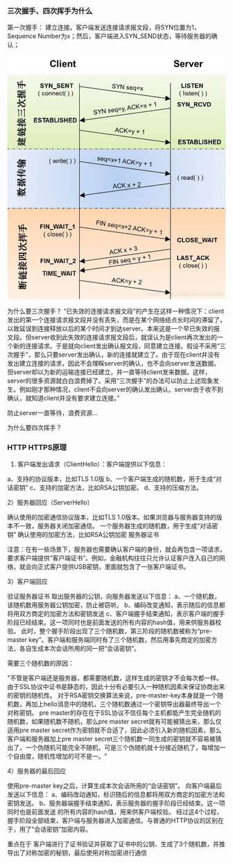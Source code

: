 ### 三次握手、四次挥手为什么
第一次握手：
建立连接。客户端发送连接请求报文段，将SYN位置为1，Sequence Number为x；然后，客户端进入SYN_SEND状态，等待服务器的确认；

![tcp_3次握手四次挥手](/images/posts/java/tcp_3_4.jpeg)

为什么要三次握手？
“已失效的连接请求报文段”的产生在这样一种情况下：client发出的第一个连接请求报文段并没有丢失，而是在某个网络结点长时间的滞留了，以致延误到连接释放以后的某个时间才到达server。本来这是一个早已失效的报文段。但server收到此失效的连接请求报文段后，就误认为是client再次发出的一个新的连接请求。于是就向client发出确认报文段，同意建立连接。假设不采用“三次握手”，那么只要server发出确认，新的连接就建立了。由于现在client并没有发出建立连接的请求，因此不会理睬server的确认，也不会向server发送数据。但server却以为新的运输连接已经建立，并一直等待client发来数据。这样，server的很多资源就白白浪费掉了。采用“三次握手”的办法可以防止上述现象发生。例如刚才那种情况，client不会向server的确认发出确认。server由于收不到确认，就知道client并没有要求建立连接。”

防止server一直等待，浪费资源...

为什么要四次挥手？


### HTTP HTTPS原理
1) 客户端发出请求（ClientHello）：客户端提供以下信息：

a、支持的协议版本，比如TLS 1.0版
b、一个客户端生成的随机数，用于生成“对话密钥”
c、支持的加密方法，比如RSA公钥加密。
d、支持的压缩方法。

2）服务器回应（ServerHello）

确认使用的加密通信协议版本，比如TLS 1.0版本。如果浏览器与服务器支持的版本不一致，服务器关闭加密通信。
一个服务器生成的随机数，用于生成“对话密钥”
确认使用的加密方法，比如RSA公钥加密
服务器证书

注意：在有一些场景下，服务器也需要确认客户端的身份，就会再包含一项请求，要求客户端提供“客户端证书”。例如，金融机构往往只允许认证客户连入自己的网络，就会向正式客户提供USB密钥，里面就包含了一张客户端证书。



3）客户端回应

验证服务器证书
取出服务器的公钥，向服务器发送以下信息：
a、一个随机数，该随机数用服务器公钥加密，防止被窃听。
b、编码改变通知，表示随后的信息都将用双方商定的加密方法和密钥发送
c、客户端握手结束通知，表示客户端的握手阶段已经结束。这一项同时也是前面发送的所有内容的hash值，用来供服务器校验。
此时，整个握手阶段出现了三个随机数，第三阶段的随机数被称为“pre-master key”。客户端和服务端同时有了三个随机数，然后用事先商定的加密方法，各自生成本次会话所用的同一把“会话密钥”。

需要三个随机数的原因：

​"不管是客户端还是服务器，都需要随机数，这样生成的密钥才不会每次都一样。
由于SSL协议中证书是静态的，因此十分有必要引入一种随机因素来保证协商出来的密钥的随机性。
对于RSA密钥交换算法来说，pre-master-key本身就是一个随机数，再加上hello消息中的随机，三个随机数通过一个密钥导出器最终导出一个对称密钥。
pre master的存在在于SSL协议不信任每个主机都能产生完全随机的随机数，如果随机数不随机，那么pre master secret就有可能被猜出来，那么仅适用pre master secret作为密钥就不合适了，因此必须引入新的随机因素，那么客户端和服务器加上pre master secret三个随机数一同生成的密钥就不容易被猜出了，一个伪随机可能完全不随机，可是三个伪随机就十分接近随机了，每增加一个自由度，随机性增加的可不是一。"​


4）服务器的最后回应

使用pre-master key之后，计算生成本次会话所用的“会话密钥”。
向客户端最后发送以下信息：
a、编码改动通知，标识随后的信息都将用双方商定的加密方法和密钥发送。
b、服务器端握手结束通知，表示服务器的握手阶段已经结束。这一项同时也是前面发送
的所有内容的hash值，用来供客户端校验。
经过这4个过程，握手阶段全部结束，客户端与服务器进入加密通信。与普通的HTTP协议的区别在于，用了“会话密钥”加密内容。

重点在于 客户端进行了证书验证并获取了证书中的公钥、生成了3个随机数，并推导出了对称加密的秘钥，最后使用对称加密进行通信
